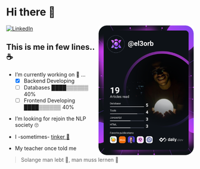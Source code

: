 # Hi there 👋

<div align="left">
  <a href="https://www.linkedin.com/in/khaled-elorbany/">
    <img
      src="https://img.shields.io/static/v1?logo=linkedin&style=flat-square&color=0072b1&label=LinkedIn&message=%E2%98%86"
      alt="LinkedIn"
    />
  </a>

  <a href="https://app.daily.dev/el3orb">
    <img
      alt="I like to read 📖"
      width="256"
      align="right"
      src="https://raw.githubusercontent.com/KhaledElOrbany/KhaledElOrbany/devcard/devcard.svg"
    />
  </a>
</div>

## This is me in few lines.. ☕

- I’m currently working on 🔭 ... 
  - [x] Backend Developing
  - [ ] Databases ████▒▒▒▒▒▒ 40%
  - [ ] Frontend Developing ████▒▒▒▒▒▒ 40%

* I’m looking for rejoin the NLP society 🙄

* I -sometimes- [tinker 🔧](https://github.com/KhaledElOrbany/tinkering)

* My teacher once told me
> Solange man lebt 🌱,  man muss lernen 🙇
